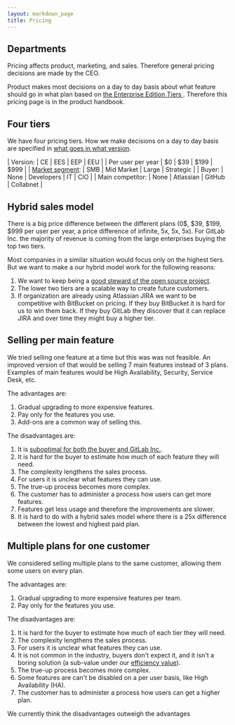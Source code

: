 ```yaml
---
layout: markdown_page
title: Pricing
---
```


## Departments

Pricing affects product, marketing, and sales.
Therefore general pricing decisions are made by the CEO.

Product makes most decisions on a day to day basis about what feature should go in what plan based on [the Enterprise Edition Tiers
](https://about.gitlab.com/handbook/product/#enterprise-edition-tiers).
Therefore this pricing page is in the product handbook.

## Four tiers

We have four pricing tiers.
How we make decisions on a day to day basis are specified in [what goes in what version](https://about.gitlab.com/handbook/product/#what-goes-in-what-version).

| Version: | CE | EES | EEP | EEU |
| Per user per year | $0 | $39 | $199 | $999 |
| [Market segment](https://about.gitlab.com/handbook/sales/#market-segmentation): | SMB | Mid Market | Large | Strategic |
| Buyer: | None | Developers | IT | CIO |
| Main competitor: | None | Atlassian | GitHub | Collabnet |

## Hybrid sales model

There is a big price difference between the different plans (0$, $39, $199, $999 per user per year, a price difference of infinite, 5x, 5x, 5x). For GitLab Inc. the majority of revenue is coming from the large enterprises buying the top two tiers.

Most companies in a similar situation would focus only on the highest tiers. But we want to make a our hybrid model work for the following reasons:

1. We want to keep being a [good steward of the open source project](https://about.gitlab.com/stewardship/).
1. The lower two tiers are a scalable way to create future customers.
1. If organization are already using Atlassian JIRA we want to be competitive with BitBucket on pricing. If they buy BitBucket it is hard for us to win them back. If they buy GitLab they discover that it can replace JIRA and over time they might buy a higher tier.

## Selling per main feature

We tried selling one feature at a time but this was was not feasible.
An improved version of that would be selling 7 main features instead of 3 plans.
Examples of main features would be High Availability, Security, Service Desk, etc.

The advantages are:

1. Gradual upgrading to more expensive features.
1. Pay only for the features you use.
1. Add-ons are a common way of selling this.

The disadvantages are:

1. It is [suboptimal for both the buyer and GitLab Inc.](http://cdixon.org/2012/07/08/how-bundling-benefits-sellers-and-buyers/).
1. It is hard for the buyer to estimate how much of each feature they will need.
1. The complexity lengthens the sales process.
1. For users it is unclear what features they can use.
1. The true-up process becomes more complex.
1. The customer has to administer a process how users can get more features.
1. Features get less usage and therefore the improvements are slower.
1. It is hard to do with a hybrid sales model where there is a 25x difference between the lowest and highest paid plan.

## Multiple plans for one customer

We considered selling multiple plans to the same customer, allowing them some users on every plan.

The advantages are:

1. Gradual upgrading to more expensive features per team.
1. Pay only for the features you use.

The disadvantages are:

1. It is hard for the buyer to estimate how much of each tier they will need.
1. The complexity lengthens the sales process.
1. For users it is unclear what features they can use.
1. It is not common in the industry, buyers don't expect it, and it isn't a boring solution (a sub-value under our [efficiency value](https://about.gitlab.com/handbook/values/#efficiency)).
1. The true-up process becomes more complex.
1. Some features are can't be disabled on a per user basis, like High Availability (HA).
1. The customer has to administer a process how users can get a higher plan.

We currently think the disadvantages outweigh the advantages
